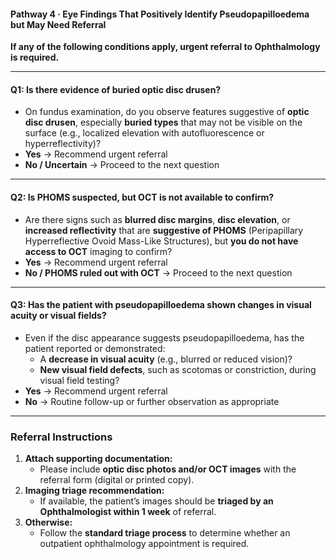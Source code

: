#### Pathway 4 · Eye Findings That Positively Identify Pseudopapilloedema but May Need Referral

 **If any of the following conditions apply, urgent referral to Ophthalmology is required.**

------

#### Q1: Is there evidence of buried optic disc drusen?

- On fundus examination, do you observe features suggestive of **optic disc drusen**, especially **buried types** that may not be visible on the surface (e.g., localized elevation with autofluorescence or hyperreflectivity)?
- **Yes** → Recommend urgent referral
- **No / Uncertain** → Proceed to the next question

------

####  Q2: Is PHOMS suspected, but OCT is not available to confirm?

- Are there signs such as **blurred disc margins**, **disc elevation**, or **increased reflectivity** that are **suggestive of PHOMS** (Peripapillary Hyperreflective Ovoid Mass-Like Structures), but **you do not have access to OCT** imaging to confirm?
- **Yes** → Recommend urgent referral
- **No / PHOMS ruled out with OCT** → Proceed to the next question

------

####  Q3: Has the patient with pseudopapilloedema shown changes in visual acuity or visual fields?

- Even if the disc appearance suggests pseudopapilloedema, has the patient reported or demonstrated:
  - A **decrease in visual acuity** (e.g., blurred or reduced vision)?
  - **New visual field defects**, such as scotomas or constriction, during visual field testing?
- **Yes** → Recommend urgent referral
- **No** → Routine follow-up or further observation as appropriate

------

###  Referral Instructions

1. **Attach supporting documentation:**
   - Please include **optic disc photos and/or OCT images** with the referral form (digital or printed copy).
2. **Imaging triage recommendation:**
   - If available, the patient’s images should be **triaged by an Ophthalmologist within 1 week** of referral.
3. **Otherwise:**
   - Follow the **standard triage process** to determine whether an outpatient ophthalmology appointment is required.
